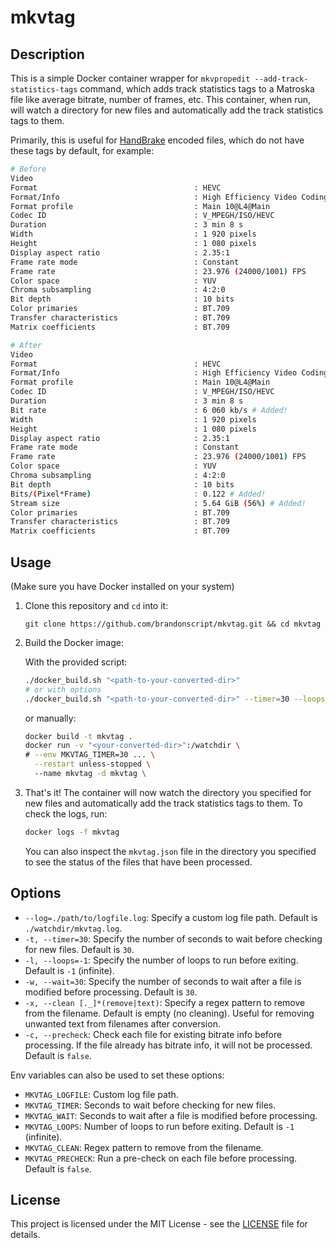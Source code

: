 # mkvtag
 
## Description

This is a simple Docker container wrapper for `mkvpropedit --add-track-statistics-tags` command, which adds track statistics tags to a Matroska file like average bitrate, number of frames, etc. This container, when run, will watch a directory for new files and automatically add the track statistics tags to them.

Primarily, this is useful for [HandBrake](https://handbrake.fr) encoded files, which do not have these tags by default, for example:

```bash
# Before
Video
Format                                   : HEVC
Format/Info                              : High Efficiency Video Coding
Format profile                           : Main 10@L4@Main
Codec ID                                 : V_MPEGH/ISO/HEVC
Duration                                 : 3 min 8 s
Width                                    : 1 920 pixels
Height                                   : 1 080 pixels
Display aspect ratio                     : 2.35:1
Frame rate mode                          : Constant
Frame rate                               : 23.976 (24000/1001) FPS
Color space                              : YUV
Chroma subsampling                       : 4:2:0
Bit depth                                : 10 bits
Color primaries                          : BT.709
Transfer characteristics                 : BT.709
Matrix coefficients                      : BT.709
```

```bash
# After
Video
Format                                   : HEVC
Format/Info                              : High Efficiency Video Coding
Format profile                           : Main 10@L4@Main
Codec ID                                 : V_MPEGH/ISO/HEVC
Duration                                 : 3 min 8 s
Bit rate                                 : 6 060 kb/s # Added!
Width                                    : 1 920 pixels
Height                                   : 1 080 pixels
Display aspect ratio                     : 2.35:1
Frame rate mode                          : Constant
Frame rate                               : 23.976 (24000/1001) FPS
Color space                              : YUV
Chroma subsampling                       : 4:2:0
Bit depth                                : 10 bits
Bits/(Pixel*Frame)                       : 0.122 # Added!
Stream size                              : 5.64 GiB (56%) # Added!
Color primaries                          : BT.709
Transfer characteristics                 : BT.709
Matrix coefficients                      : BT.709
```

## Usage

(Make sure you have Docker installed on your system)

1. Clone this repository and `cd` into it: 
  
    ```
    git clone https://github.com/brandonscript/mkvtag.git && cd mkvtag
    ```

2. Build the Docker image: 

    With the provided script: 

    ```sh
    ./docker_build.sh "<path-to-your-converted-dir>"
    # or with options
    ./docker_build.sh "<path-to-your-converted-dir>" --timer=30 --loops=-1 --clean=".*\.(remove|text)"
    ```

    or manually: 

    ```sh
    docker build -t mkvtag .
    docker run -v "<your-converted-dir>":/watchdir \
    # --env MKVTAG_TIMER=30 ... \
      --restart unless-stopped \ 
      --name mkvtag -d mkvtag \
    ```

3. That's it! The container will now watch the directory you specified for new files and automatically add the track statistics tags to them. To check the logs, run: 

    ```sh
    docker logs -f mkvtag
    ```

    You can also inspect the `mkvtag.json` file in the directory you specified to see the status of the files that have been processed.

## Options

- `--log=./path/to/logfile.log`: Specify a custom log file path. Default is `./watchdir/mkvtag.log`.
- `-t, --timer=30`: Specify the number of seconds to wait before checking for new files. Default is `30`.
- `-l, --loops=-1`: Specify the number of loops to run before exiting. Default is `-1` (infinite).
- `-w, --wait=30`: Specify the number of seconds to wait after a file is modified before processing. Default is `30`.
- `-x, --clean [._]*(remove|text)`: Specify a regex pattern to remove from the filename. Default is empty (no cleaning). Useful for removing unwanted text from filenames after conversion.
- `-c, --precheck`: Check each file for existing bitrate info before processing. If the file already has bitrate info, it will not be processed. Default is `false`.

Env variables can also be used to set these options:
- `MKVTAG_LOGFILE`: Custom log file path.
- `MKVTAG_TIMER`:   Seconds to wait before checking for new files.
- `MKVTAG_WAIT`:    Seconds to wait after a file is modified before processing.
- `MKVTAG_LOOPS`:   Number of loops to run before exiting. Default is `-1` (infinite).
- `MKVTAG_CLEAN`:   Regex pattern to remove from the filename.
- `MKVTAG_PRECHECK`: Run a pre-check on each file before processing. Default is `false`.

## License

This project is licensed under the MIT License - see the [LICENSE](LICENSE) file for details.